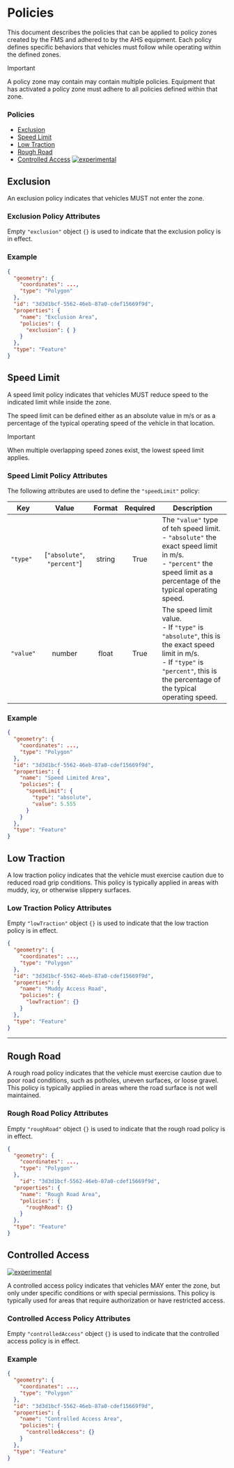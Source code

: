 # Policies

This document describes the policies that can be applied to policy zones created by the FMS and adhered to by the AHS equipment. Each policy defines specific behaviors that vehicles must follow while operating within the defined zones.

> [!IMPORTANT]
> A policy zone may contain may contain multiple policies. Equipment that has activated a policy zone must adhere to all policies defined within that zone.

### Policies
- [Exclusion](#exclusion)
- [Speed Limit](#speed-limit)
- [Low Traction](#low-traction)
- [Rough Road](#rough-road)
- [Controlled Access](#controlled-access) [![experimental](http://badges.github.io/stability-badges/dist/experimental.svg)](http://github.com/badges/stability-badges)


## Exclusion
An exclusion policy indicates that vehicles MUST not enter the zone.

### Exclusion Policy Attributes
Empty `"exclusion"` object `{}` is used to indicate that the exclusion policy is in effect.

### Example
```json
{
  "geometry": {
    "coordinates": ...,
    "type": "Polygon"
  },
  "id": "3d3d1bcf-5562-46eb-87a0-cdef15669f9d",
  "properties": {
    "name": "Exclusion Area",
    "policies": {
      "exclusion": { }
    }
  },
  "type": "Feature"
}
```

## Speed Limit
A speed limit policy indicates that vehicles MUST reduce speed to the indicated limit while inside the zone.

The speed limit can be defined either as an absolute value in m/s or as a percentage of the typical operating speed of the vehicle in that location.

> [!IMPORTANT]
> When multiple overlapping speed zones exist, the lowest speed limit applies.

### Speed Limit Policy Attributes
The following attributes are used to define the `"speedLimit"` policy:

| Key | Value | Format | Required | Description |
| --- |:---:|:---:|:---:| --- |
| `"type"` | [`"absolute"`, `"percent"`] | string | True | The `"value"` type of teh speed limit. <br/> - `"absolute"` the exact speed limit in m/s. <br/> - `"percent"` the speed limit as a percentage of the typical operating speed. |
| `"value"` | number | float | True | The speed limit value. <br/> - If `"type"` is `"absolute"`, this is the exact speed limit in m/s. <br/> - If `"type"` is `"percent"`, this is the percentage of the typical operating speed. |

### Example 
```json
{
  "geometry": {
    "coordinates": ...,
    "type": "Polygon"
  },
  "id": "3d3d1bcf-5562-46eb-87a0-cdef15669f9d",
  "properties": {
    "name": "Speed Limited Area",
    "policies": {
      "speedLimit": {
        "type": "absolute",
        "value": 5.555
      }
    }
  },
  "type": "Feature"
}
```

## Low Traction
A low traction policy indicates that the vehicle must exercise caution due to reduced road grip conditions. This policy is typically applied in areas with muddy, icy, or otherwise slippery surfaces.

### Low Traction Policy Attributes
Empty `"lowTraction"` object `{}` is used to indicate that the low traction policy is in effect.

```json
{
  "geometry": {
    "coordinates": ...,
    "type": "Polygon"
  },
  "id": "3d3d1bcf-5562-46eb-87a0-cdef15669f9d",
  "properties": {
    "name": "Muddy Access Road",
    "policies": {
      "lowTraction": {}
    }
  },
  "type": "Feature"
}
```
---

## Rough Road
A rough road policy indicates that the vehicle must exercise caution due to poor road conditions, such as potholes, uneven surfaces, or loose gravel. This policy is typically applied in areas where the road surface is not well maintained.

### Rough Road Policy Attributes
Empty `"roughRoad"` object `{}` is used to indicate that the rough road policy is in effect.

```json
{
  "geometry": {
    "coordinates": ...,
    "type": "Polygon"
  },
	"id": "3d3d1bcf-5562-46eb-87a0-cdef15669f9d",
  "properties": {
    "name": "Rough Road Area",
    "policies": {
      "roughRoad": {}
    }
  },
  "type": "Feature"
}
```

## Controlled Access

[![experimental](http://badges.github.io/stability-badges/dist/experimental.svg)](http://github.com/badges/stability-badges)

A controlled access policy indicates that vehicles MAY enter the zone, but only under specific conditions or with special permissions. This policy is typically used for areas that require authorization or have restricted access.

### Controlled Access Policy Attributes
Empty `"controlledAccess"` object `{}` is used to indicate that the controlled access policy is in effect.

### Example
```json
{
  "geometry": {
    "coordinates": ...,
    "type": "Polygon"
  },
  "id": "3d3d1bcf-5562-46eb-87a0-cdef15669f9d",
  "properties": {
    "name": "Controlled Access Area",
    "policies": {
      "controlledAccess": {}
    }
  },
  "type": "Feature"
}
```